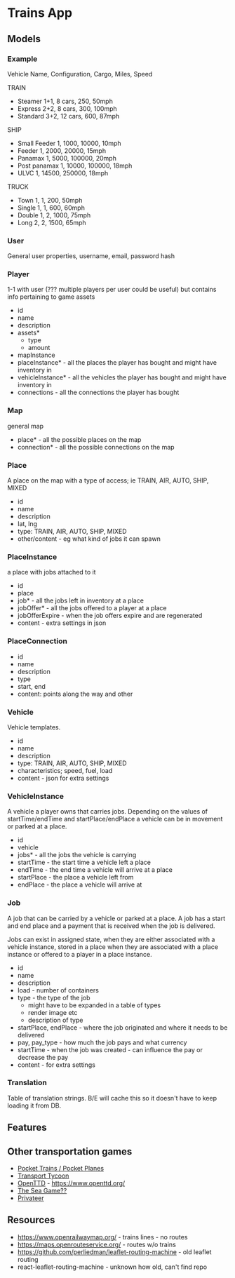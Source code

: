 # Trains App

## Models

### Example

Vehicle Name, Configuration, Cargo, Miles, Speed

TRAIN
- Steamer 1+1, 8 cars, 250, 50mph
- Express 2+2, 8 cars, 300, 100mph
- Standard 3+2, 12 cars, 600, 87mph

SHIP

- Small Feeder 1, 1000, 10000, 10mph
- Feeder 1, 2000, 20000, 15mph
- Panamax 1, 5000, 100000, 20mph
- Post panamax 1, 10000, 100000, 18mph
- ULVC 1, 14500, 250000, 18mph

TRUCK
- Town 1, 1, 200, 50mph
- Single 1, 1, 600, 60mph
- Double 1, 2, 1000, 75mph
- Long 2, 2, 1500, 65mph

### User

General user properties, username, email, password hash

### Player

1-1 with user (??? multiple players per user could be useful) but contains info pertaining to game assets
- id
- name
- description
- assets* 
  - type
  - amount
- mapInstance
- placeInstance* - all the places the player has bought and might have inventory in
- vehicleInstance* - all the vehicles the player has bought and might have inventory in
- connections - all the connections the player has bought

### Map

general map 

- place* - all the possible places on the map
- connection* - all the possible connections on the map
 
### Place

A place on the map with a type of access; ie TRAIN, AIR, AUTO, SHIP, MIXED

- id
- name
- description
- lat, lng
- type: TRAIN, AIR, AUTO, SHIP, MIXED
- other/content - eg what kind of jobs it can spawn

### PlaceInstance

a place with jobs attached to it

- id
- place
- job* - all the jobs left in inventory at a place
- jobOffer* - all the jobs offered to a player at a place
- jobOfferExpire - when the job offers expire and are regenerated
- content - extra settings in json

### PlaceConnection

- id
- name
- description
- type
- start, end
- content: points along the way and other

### Vehicle

Vehicle templates.

- id
- name
- description
- type: TRAIN, AIR, AUTO, SHIP, MIXED
- characteristics; speed, fuel, load
- content - json for extra settings

### VehicleInstance

A vehicle a player owns that carries jobs. Depending on the values of startTime/endTime and startPlace/endPlace a 
vehicle can be in movement or parked at a place.

- id
- vehicle
- jobs* - all the jobs the vehicle is carrying
- startTime - the start time a vehicle left a place
- endTime - the end time a vehicle will arrive at a place
- startPlace - the place a vehicle left from
- endPlace - the place a vehicle will arrive at

### Job

A job that can be carried by a vehicle or parked at a place. A job has a start and end place and a payment that is 
received when the job is delivered.

Jobs can exist in assigned state, when they are either associated with a vehicle instance, stored in a place when they
are associated with a place instance or offered to a player in a place instance.

- id
- name
- description
- load - number of containers
- type - the type of the job
  - might have to be expanded in a table of types
  - render image etc
  - description of type
- startPlace, endPlace - where the job originated and where it needs to be delivered
- pay, pay_type - how much the job pays and what currency
- startTime - when the job was created - can influence the pay or decrease the pay
- content - for extra settings

### Translation

Table of translation strings. B/E will cache this so it doesn't have to keep loading it from DB.


## Features

## Other transportation games

- [Pocket Trains / Pocket Planes](../../trains-docs/PocketTrains.md)
- [Transport Tycoon](TransportTycoon.md)
- [OpenTTD](OpenTtd.md) - https://www.openttd.org/
- [The Sea Game??](SeaUnknownGame.md)
- [Privateer](Privateer.md)

## Resources

- https://www.openrailwaymap.org/ - trains lines - no routes
- https://maps.openrouteservice.org/ - routes w/o trains
- https://github.com/perliedman/leaflet-routing-machine - old leaflet routing 
- react-leaflet-routing-machine - unknown how old, can't find repo